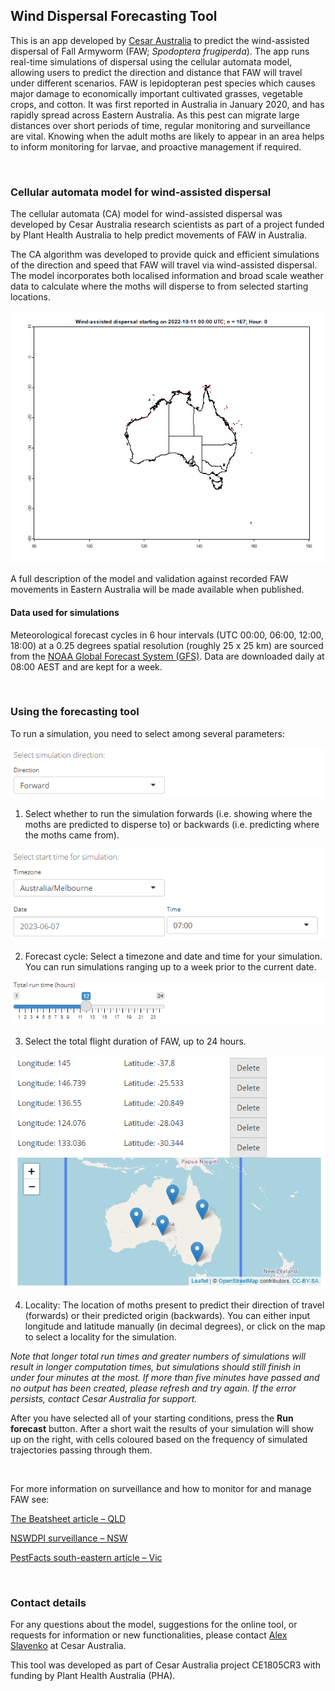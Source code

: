## Wind Dispersal Forecasting Tool

This is an app developed by [Cesar Australia](https://cesaraustralia.com/) to predict the wind-assisted dispersal of Fall Armyworm (FAW; *Spodoptera frugiperda*).
The app runs real-time simulations of dispersal using the cellular automata model, allowing users to predict the direction and distance that FAW will travel under different scenarios. 
FAW is lepidopteran pest species which causes major damage to economically important cultivated grasses, vegetable crops, and cotton. It was first reported in Australia in January 2020, and has rapidly spread across Eastern Australia.
As this pest can migrate large distances over short periods of time, regular monitoring and surveillance are vital. Knowing when the adult moths are likely to appear in an area helps to inform monitoring for larvae, and proactive management if required. 

<br>  

### Cellular automata model for wind-assisted dispersal

The cellular automata (CA) model for wind-assisted dispersal was developed by Cesar Australia research scientists as part of a project funded by Plant Health Australia to help predict movements of FAW in Australia. 

The CA algorithm was developed to provide quick and efficient simulations of the direction and speed that FAW will travel via wind-assisted dispersal. The model incorporates both localised information and broad scale weather data to calculate where the moths will disperse to from selected starting locations. 

![](CA_north.gif "Simulated trajectories from 167 starting points for 48h forecast in 1h intervals.")

A full description of the model and validation against recorded FAW movements in Eastern Australia will be made available when published.

#### Data used for simulations

Meteorological forecast cycles in 6 hour intervals (UTC 00:00, 06:00, 12:00, 18:00) at a 0.25 degrees spatial resolution (roughly 25 x 25 km) are sourced from the [NOAA Global Forecast System (GFS)](https://www.ncei.noaa.gov/products/weather-climate-models/global-forecast). Data are downloaded daily at 08:00 AEST and are kept for a week.

<br>

### Using the forecasting tool

To run a simulation, you need to select among several parameters:

![](forecast_tool_direction.png)

1. Select whether to run the simulation forwards (i.e. showing where the moths are predicted to disperse to) or backwards (i.e. predicting where the moths came from).

![](forecast_tool_time.png)

2. Forecast cycle: Select a timezone and date and time for your simulation. You can run simulations ranging up to a week prior to the current date.

![](forecast_tool_duration.png)

3. Select the total flight duration of FAW, up to 24 hours.

![](forecast_tool_locality.png)

4. Locality: The location of moths present to predict their direction of travel (forwards) or their predicted origin (backwards). You can either input longitude and latitude manually (in decimal degrees), or click on the map to select a locality for the simulation.

*Note that longer total run times and greater numbers of simulations will result in longer computation times, but simulations should still finish in under four minutes at the most. If more than five minutes have passed and no output has been created, please refresh and try again. If the error persists, contact Cesar Australia for support.*

After you have selected all of your starting conditions, press the **Run forecast** button. After a short wait the results of your simulation will show up on the right, with cells coloured based on the frequency of simulated trajectories passing through them.

<br>

For more information on surveillance and how to monitor for and manage FAW see:

[The Beatsheet article – QLD](https://thebeatsheet.com.au/key-pests/fall-armyworm/)

[NSWDPI surveillance – NSW](https://www.dpi.nsw.gov.au/biosecurity/plant/insect-pests-and-plant-diseases/fall-armyworm/)

[PestFacts south-eastern article – Vic](https://cesaraustralia.com/pestfacts/fall-armyworm-victoria-maize/)

<br>

### Contact details

For any questions about the model, suggestions for the online tool, or requests for information or new functionalities, please contact [Alex Slavenko](mailto:aslavenko@cesaraustralia.com?subject=Wind%20Dispersal%20Forecasting%20Tool) at Cesar Australia.

This tool was developed as part of Cesar Australia project CE1805CR3 with funding by Plant Health Australia (PHA).
